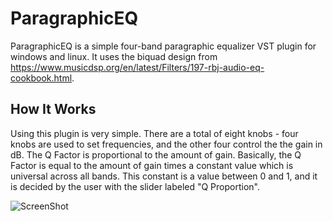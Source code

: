 # ParagraphicEQ

ParagraphicEQ is a simple four-band paragraphic equalizer VST plugin for windows and linux. It uses the biquad design from https://www.musicdsp.org/en/latest/Filters/197-rbj-audio-eq-cookbook.html.


## How It Works

Using this plugin is very simple. There are a total of eight knobs - four knobs are used to set frequencies, and the other four control the the gain in dB. The Q Factor is proportional to the amount of gain. Basically, the Q Factor is equal to the amount of gain times a constant value which is universal across all bands. This constant is a value between 0 and 1, and it is decided by the user with the slider labeled "Q Proportion".

![ScreenShot](https://raw.github.com/jdicarlantonio/ParagraphicEQ/master/PEQScreenShot.png)
